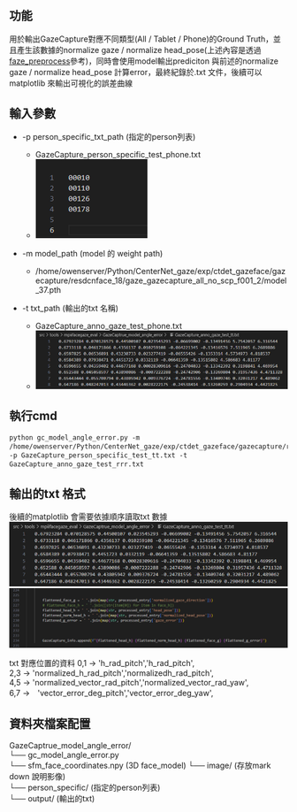 功能
---
用於輸出GazeCapture對應不同類型(All / Tablet / Phone)的Ground Truth，並且產生該數據的normalize gaze / normalize head_pose(上述內容是透過[faze_preprocess](https://github.com/swook/faze_preprocess/tree/master)參考)，同時會使用model輸出prediciton 與前述的normalize gaze / normalize head_pose 計算error，最終紀錄於.txt 文件，後續可以matplotlib 來輸出可視化的誤差曲線


輸入參數
---
- -p person_specific_txt_path (指定的person列表)
  - GazeCapture_person_specific_test_phone.txt
  - ![alt text](images/image-1.png)

- -m model_path (model 的 weight path)
  - /home/owenserver/Python/CenterNet_gaze/exp/ctdet_gazeface/gazecapture/resdcnface_18/gaze_gazecapture_all_no_scp_f001_2/model_37.pth
- -t txt_path (輸出的txt 名稱)
  - GazeCapture_anno_gaze_test_phone.txt
  - ![alt text](images/image-2.png)
  
執行cmd
---
```
python gc_model_angle_error.py -m /home/owenserver/Python/CenterNet_gaze/exp/ctdet_gazeface/gazecapture/resdcnface_18/gaze_gazecapture_all_no_scp_f001_2/model_37.pth -p GazeCapture_person_specific_test_tt.txt -t GazeCapture_anno_gaze_test_rrr.txt 
```


輸出的txt 格式
---
後續的matplotlib 會需要依據順序讀取txt 數據
![alt text](images/image-3.png)
![alt text](images/image-4.png)


txt 對應位置的資料
0,1 -> 'h_rad_pitch','h_rad_pitch',  
2,3 -> 'normalized_h_rad_pitch','normalizedh_rad_pitch',  
4,5 -> 'normalized_vector_rad_pitch','normalized_vector_rad_yaw',  
6,7 ->　'vector_error_deg_pitch','vector_error_deg_yaw',  


資料夾檔案配置
---
GazeCaptrue_model_angle_error/    
└── gc_model_angle_error.py  
└── sfm_face_coordinates.npy (3D face_model)
└── image/ (存放mark down 說明影像)  
└── person_specific/ (指定的person列表)  
└── output/ (輸出的txt)


